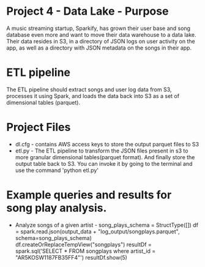 # Project 4 - Data Lake - Purpose
A music streaming startup, Sparkify, has grown their user base and song database even more and want to move their data warehouse to a data lake. Their data resides in S3, in a directory of JSON logs on user activity on the app, as well as a directory with JSON metadata on the songs in their app.

# ETL pipeline
The ETL pipeline should extract songs and user log data from S3, processes it using Spark, and loads the data back into S3 as a set of dimensional tables (parquet).

# Project Files
- dl.cfg - contains AWS access keys to store the output parquet files to S3
- etl.py - The ETL pipeline to transform the JSON files present in s3 to more granular dimensional tables(parquet format). And finally store the output table back to S3. You can invoke it by going to the terminal and use the command 'python etl.py'

# Example queries and results for song play analysis.
- Analyze songs of a given artist - 
song_plays_schema = StructType([])
df =  spark.read.json(output_data + "log_output/songplays.parquet", schema=song_plays_schema)
df.createOrReplaceTempView("songplays")
resultDf = spark.sql('SELECT * FROM songplays where artist_id = "AR5KOSW1187FB35FF4"')
resultDf.show(5)

